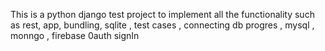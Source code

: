This  is a python django test project to implement all the functionality such as rest, app, bundling, sqlite , test cases , connecting db progres , mysql , monngo , firebase 0auth signIn 